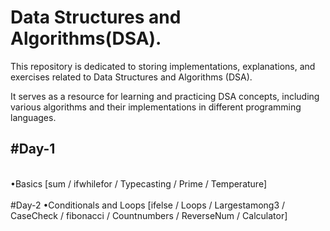 # Data Structures and Algorithms(DSA).  
This repository is dedicated to storing implementations, explanations, and exercises related to Data Structures and Algorithms (DSA).

It serves as a resource for learning and practicing DSA concepts, including various algorithms and their implementations in different programming languages.

<h2>#Day-1</h2>
<br>
•Basics [sum / ifwhilefor / Typecasting / Prime / Temperature]
<br>
<br>
#Day-2
•Conditionals and Loops [ifelse / Loops / Largestamong3 / CaseCheck / fibonacci / Countnumbers / ReverseNum / Calculator]
